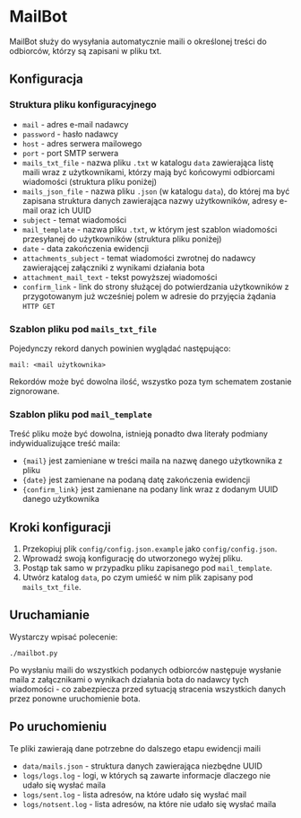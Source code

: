 # MailBot

MailBot służy do wysyłania automatycznie maili o określonej treści do odbiorców, którzy są zapisani w pliku txt.

## Konfiguracja

### Struktura pliku konfiguracyjnego

- `mail` - adres e-mail nadawcy
- `password` - hasło nadawcy
- `host` - adres serwera mailowego
- `port` - port SMTP serwera
- `mails_txt_file` - nazwa pliku `.txt` w katalogu `data` zawierająca listę maili wraz z użytkownikami, którzy mają być końcowymi odbiorcami wiadomości (struktura pliku poniżej)
- `mails_json_file` - nazwa pliku `.json` (w katalogu `data`), do której ma być zapisana struktura danych zawierająca nazwy użytkowników, adresy e-mail oraz ich UUID
- `subject` - temat wiadomości
- `mail_template` - nazwa pliku `.txt`, w którym jest szablon wiadomości przesyłanej do użytkowników (struktura pliku poniżej)
- `date` - data zakończenia ewidencji
- `attachments_subject` - temat wiadomości zwrotnej do nadawcy zawierającej załączniki z wynikami działania bota
- `attachment_mail_text` - tekst powyższej wiadomości
- `confirm_link` - link do strony służącej do potwierdzania użytkowników z przygotowanym już wcześniej polem w adresie do przyjęcia żądania `HTTP GET`

### Szablon pliku pod `mails_txt_file`

Pojedynczy rekord danych powinien wyglądać następująco:

    mail: <mail użytkownika>

Rekordów może być dowolna ilość, wszystko poza tym schematem zostanie zignorowane.

### Szablon pliku pod `mail_template`

Treść pliku może być dowolna, istnieją ponadto dwa literały podmiany indywidualizujące treść maila:

- `{mail}` jest zamieniane w treści maila na nazwę danego użytkownika z pliku
- `{date}` jest zamienane na podaną datę zakończenia ewidencji
- `{confirm_link}` jest zamienane na podany link wraz z dodanym UUID danego użytkownika

## Kroki konfiguracji

1. Przekopiuj plik `config/config.json.example` jako `config/config.json`.
2. Wprowadź swoją konfigurację do utworzonego wyżej pliku.
3. Postąp tak samo w przypadku pliku zapisanego pod `mail_template`.
4. Utwórz katalog `data`, po czym umieść w nim plik zapisany pod `mails_txt_file`.

## Uruchamianie

Wystarczy wpisać polecenie:

    ./mailbot.py

Po wysłaniu maili do wszystkich podanych odbiorców następuje wysłanie maila z załącznikami o wynikach działania bota do nadawcy tych wiadomości - co zabezpiecza przed sytuacją stracenia wszystkich danych przez ponowne uruchomienie bota.

## Po uruchomieniu

Te pliki zawierają dane potrzebne do dalszego etapu ewidencji maili

- `data/mails.json` - struktura danych zawierająca niezbędne UUID
- `logs/logs.log` - logi, w których są zawarte informacje dlaczego nie udało się wysłać maila
- `logs/sent.log` - lista adresów, na które udało się wysłać mail
- `logs/notsent.log` - lista adresów, na które nie udało się wysłać maila
